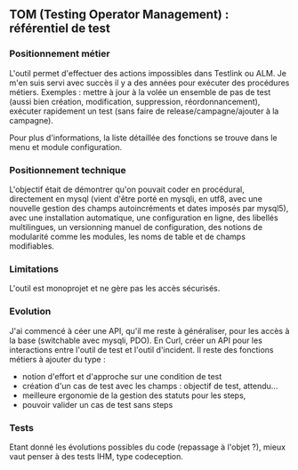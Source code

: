 ## TOM (Testing Operator Management) : référentiel de test ##

### Positionnement métier ###

L'outil permet d'effectuer des actions impossibles dans Testlink ou ALM. Je m'en suis servi avec succès il y a des années pour exécuter des procédures métiers. Exemples : mettre à jour à la volée un ensemble de pas de test (aussi bien création, modification, suppression, réordonnancement), exécuter rapidement un test (sans faire de release/campagne/ajouter à la campagne). 

Pour plus d'informations, la liste détaillée des fonctions se trouve dans le menu et module configuration. 

### Positionnement technique ###

L'objectif était de démontrer qu'on pouvait coder en procédural, directement en mysql (vient d'être porté en mysqli, en utf8, avec une nouvelle gestion des champs autoincréments et dates imposés par mysql5), avec une installation automatique, une configuration en ligne, des libellés multilingues, un versionning manuel de configuration, des notions de modularité comme les modules, les noms de table et de champs modifiables.

### Limitations ###

L'outil est monoprojet et ne gère pas les accès sécurisés.

### Evolution ###

J'ai commencé à céer une API, qu'il me reste à généraliser, pour les accès à la base (switchable avec mysqli, PDO). En Curl, créer un API pour les interactions entre l'outil de test et l'outil d'incident. Il reste des fonctions métiers à ajouter du type :  
 
  - notion d'effort et d'approche sur une condition de test
  - création d'un cas de test avec les champs : objectif de test, attendu...
  - meilleure ergonomie de la gestion des statuts pour les steps, 
  - pouvoir valider un cas de test sans steps

### Tests ###

Etant donné les évolutions possibles du code (repassage à l'objet ?), mieux vaut penser à des tests IHM, type codeception.





